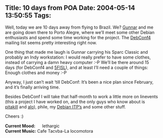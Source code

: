 Title: 10 days from POA
Date: 2004-05-14 13:50:55
Tags: 
---
<p>Well, today we are 10 days away from flying to Brazil. We? <a href="http://www.gwolf.cx/">Gunnar</a> and me are going down there to Porto Alegre, where we&#8217;ll meet some other Debian enthusiasts and spend some time working for the project. The <a href="http://www.debconf.org/debconf4">DebConf4</a> mailing list seems pretty interesting right now.</p>

<p>One thing that made me laugh is Gunnar carrying his Sparc Classic and probably an Indy workstation: I would really prefer to have some clothes, instead of carrying a damn heavy computer :-P We&#8217;ll be there around 15 days (for DebConf4 and <a href="http://www.softwarelivre.org/forum2004/">5FISL</a>), and at least I&#8217;ll need a couple of things: Enough clothes and money :-P</p>

<p>Anyway, I just can&#8217;t wait &#8216;till DebConf: It&#8217;s been a nice plan since February, and it&#8217;s finally arriving time.</p>

<p>Besides DebConf I will take that half-month to work a little more on linevents (this a project I have worked on, and the only guys who know about is <a href="http://www.pitakill.net/">pitakill</a> and <a href="http://www.alobbs.com/">alo</a>), phile, my <a href="http://bugs.debian.org/from:damog@damog.net">Debian ITP&#8217;s</a> and some other stuff.</p>

<p>Cheers :)</p>

<p><strong>Current Mood:</strong> <img width="15" height="15" src="http://stat.livejournal.com/img/mood/growf/smileys/blah.gif"/> lethargic<br/><strong>Current Music:</strong> Cafe Tacvba-La locomotora</p>

